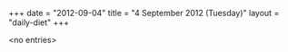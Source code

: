 +++
date = "2012-09-04"
title = "4 September 2012 (Tuesday)"
layout = "daily-diet"
+++

\<no entries\>